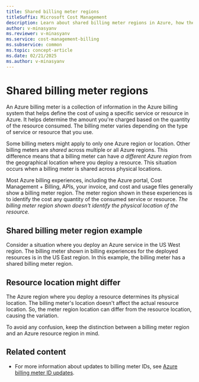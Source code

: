 ```yaml
---
title: Shared billing meter regions
titleSuffix: Microsoft Cost Management
description: Learn about shared billing meter regions in Azure, how they affect cost calculations, and the difference between billing meter regions and resource locations.
author: v-minasyanv
ms.reviewer: v-minasyanv
ms.service: cost-management-billing
ms.subservice: common
ms.topic: concept-article
ms.date: 02/21/2025
ms.author: v-minasyanv
---
```


# Shared billing meter regions

An Azure billing meter is a collection of information in the Azure billing system that helps define the cost of using a specific service or resource in Azure. It helps determine the amount you're charged based on the quantity of the resource consumed. The billing meter varies depending on the type of service or resource that you use.

Some billing meters might apply to only one Azure region or location. Other billing meters are *shared* across multiple or all Azure regions. This difference means that a billing meter can have *a different Azure region* from the geographical location where you deploy a resource. This situation occurs when a billing meter is shared across physical locations.

Most Azure billing experiences, including the Azure portal, Cost Management + Billing, APIs, your invoice, and cost and usage files generally show a billing meter region. The meter region shown in these experiences is to identify the cost any quantity of the consumed service or resource. *The billing meter region shown doesn't identify the physical location of the resource.*

## Shared billing meter region example

Consider a situation where you deploy an Azure service in the US West region. The billing meter shown in billing experiences for the deployed resources is in the US East region. In this example, the billing meter has a shared billing meter region.

## Resource location might differ

The Azure region where you deploy a resource determines its physical location. The billing meter's location doesn't affect the actual resource location. So, the meter region location can differ from the resource location, causing the variation.

To avoid any confusion, keep the distinction between a billing meter region and an Azure resource region in mind.

## Related content

- For more information about updates to billing meter IDs, see [Azure billing meter ID updates](billing-meter-id-updates.md).


